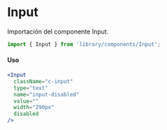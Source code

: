 # Input

Importación del componente Input.

```js
import { Input } from 'library/components/Input';
```

<!-- STORY -->

#### Uso

```jsx
<Input
  className="c-input"
  type="text"
  name="input-disabled"
  value=""
  width="290px"
  disabled
/>
```
